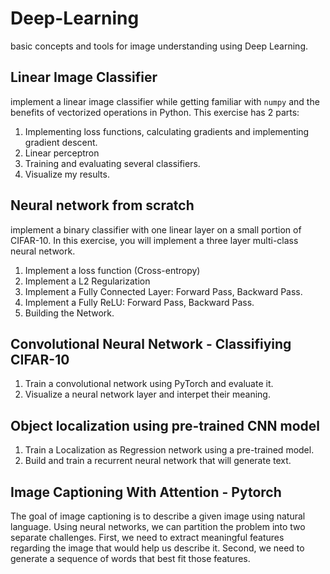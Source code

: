 # Deep-Learning

basic concepts and tools for image understanding using Deep Learning.

## Linear Image Classifier

implement a linear image classifier while getting familiar with `numpy` and the benefits of vectorized operations in Python.
This exercise has 2 parts:

1. Implementing loss functions, calculating gradients and implementing gradient descent.
2. Linear perceptron
3. Training and evaluating several classifiers.
4. Visualize my results.

## Neural network from scratch

implement a binary classifier with one linear layer on a small portion of CIFAR-10. In this exercise, you will implement a three layer multi-class neural network.

1. Implement a loss function (Cross-entropy)
2. Implement a L2 Regularization
3. Implement a Fully Connected Layer: Forward Pass, Backward Pass.
4. Implement a Fully ReLU: Forward Pass, Backward Pass.
5. Building the Network.

## Convolutional Neural Network - Classifiying CIFAR-10

1. Train a convolutional network using PyTorch and evaluate it.
2. Visualize a neural network layer and interpet their meaning.

## Object localization using pre-trained CNN model

1. Train a Localization as Regression network using a pre-trained model.
2. Build and train a recurrent neural network that will generate text.

## Image Captioning With Attention - Pytorch

The goal of image captioning is to describe a given image using natural language. Using neural networks, we can partition the problem into two separate challenges. First, we need to extract meaningful features regarding the image that would help us describe it. Second, we need to generate a sequence of words that best fit those features.
